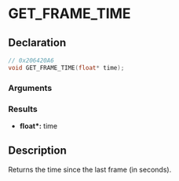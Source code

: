 # GET_FRAME_TIME

## Declaration
```cpp
// 0x206420A6
void GET_FRAME_TIME(float* time);
```

### Arguments

### Results
- **float\*:** time

## Description
Returns the time since the last frame (in seconds).